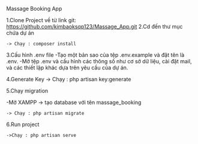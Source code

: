 Massage Booking App 

1.Clone Project về từ link git: https://github.com/kimbaoksqp123/Massage_App.git
2.Cd đến thư mục chứa dự án 

    -> Chạy : composer install

3.Cấu hình .env file
-Tạo một bản sao của tệp .env.example và đặt tên là .env.
-Mở tệp .env và cấu hình các thông số như cơ sở dữ liệu, cài đặt mail, và các thiết lập khác dựa trên yêu cầu của dự án.

4.Generate Key
    -> Chạy : php artisan key:generate

5.Chạy migration 

-Mở XAMPP -> tạo database với tên massage_booking
    
    -> Chạy : php artisan migrate

6.Run project
    
    
    ->Chạy : php artisan serve




